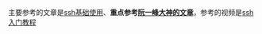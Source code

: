 主要参考的文章是[ssh基础使用](https://ccstudio.com.cn/linux/part1/remote.html#41-ssh%E5%9F%BA%E7%A1%80%E4%BD%BF%E7%94%A8)、**重点参考[阮一峰大神的文章](https://wangdoc.com/ssh/client.html)**，参考的视频是[ssh入门教程](https://www.bilibili.com/video/BV15J411p7gU?p=1&share_medium=android&share_plat=android&share_session_id=3087bd67-d252-45e8-bb63-b13820b43e9b&share_source=COPY&share_tag=s_i&timestamp=1636792143&unique_k=WK5z8A)
